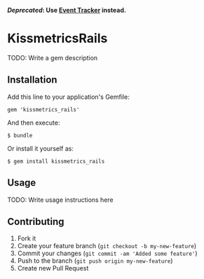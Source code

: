 __*Deprecated*: Use [Event Tracker](http://www.doorkeeperhq.com/developer/event-tracker-mixpanel-kissmetrics) instead.__

# KissmetricsRails

TODO: Write a gem description

## Installation

Add this line to your application's Gemfile:

    gem 'kissmetrics_rails'

And then execute:

    $ bundle

Or install it yourself as:

    $ gem install kissmetrics_rails

## Usage

TODO: Write usage instructions here

## Contributing

1. Fork it
2. Create your feature branch (`git checkout -b my-new-feature`)
3. Commit your changes (`git commit -am 'Added some feature'`)
4. Push to the branch (`git push origin my-new-feature`)
5. Create new Pull Request

